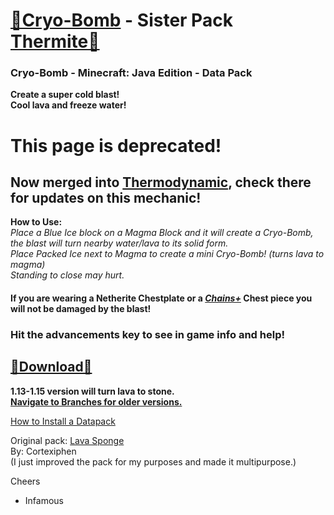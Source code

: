 # [🎥Cryo-Bomb](https://youtu.be/pgQl1X-ksjs)  - Sister Pack [Thermite🔗](https://github.com/InfamousMusicify/Thermite)  

### Cryo-Bomb - Minecraft: Java Edition - Data Pack 

__Create a super cold blast!   
Cool lava and freeze water!__     

# This page is deprecated!
## Now merged into [Thermodynamic](https://github.com/InfamousMusicify/Thermodynamic), check there for updates on this mechanic!

__How to Use:__  
_Place a Blue Ice block on a Magma Block and it will create a Cryo-Bomb, the blast will turn nearby water/lava to its solid form.  
Place Packed Ice next to Magma to create a mini Cryo-Bomb! (turns lava to magma)  
Standing to close may hurt._  

#### If you are wearing a Netherite Chestplate or a __*[Chains+](https://github.com/InfamousMusicify/Chains-Plus)*__ Chest piece you will not be damaged by the blast! 

### Hit the advancements key to see in game info and help!

## [🔗Download🔗](https://github.com/InfamousMusicify/Cryo-Bomb/archive/refs/heads/main.zip)  

__1.13-1.15 version will turn lava to stone.   
[Navigate to Branches for older versions.](https://github.com/InfamousMusicify/Cryo-Bomb/branches)__    

[How to Install a Datapack](https://youtu.be/JHEjZlVlqGE)  

Original pack: [Lava Sponge](https://www.planetminecraft.com/data-pack/lava-sponges-1-16/)    
By: Cortexiphen  
(I just improved the pack for my purposes and made it multipurpose.)    

Cheers  
- Infamous  
